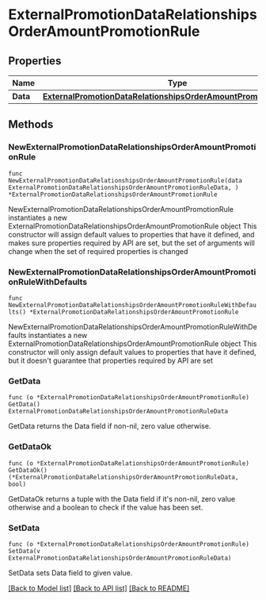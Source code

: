 # ExternalPromotionDataRelationshipsOrderAmountPromotionRule

## Properties

Name | Type | Description | Notes
------------ | ------------- | ------------- | -------------
**Data** | [**ExternalPromotionDataRelationshipsOrderAmountPromotionRuleData**](ExternalPromotionDataRelationshipsOrderAmountPromotionRuleData.md) |  | 

## Methods

### NewExternalPromotionDataRelationshipsOrderAmountPromotionRule

`func NewExternalPromotionDataRelationshipsOrderAmountPromotionRule(data ExternalPromotionDataRelationshipsOrderAmountPromotionRuleData, ) *ExternalPromotionDataRelationshipsOrderAmountPromotionRule`

NewExternalPromotionDataRelationshipsOrderAmountPromotionRule instantiates a new ExternalPromotionDataRelationshipsOrderAmountPromotionRule object
This constructor will assign default values to properties that have it defined,
and makes sure properties required by API are set, but the set of arguments
will change when the set of required properties is changed

### NewExternalPromotionDataRelationshipsOrderAmountPromotionRuleWithDefaults

`func NewExternalPromotionDataRelationshipsOrderAmountPromotionRuleWithDefaults() *ExternalPromotionDataRelationshipsOrderAmountPromotionRule`

NewExternalPromotionDataRelationshipsOrderAmountPromotionRuleWithDefaults instantiates a new ExternalPromotionDataRelationshipsOrderAmountPromotionRule object
This constructor will only assign default values to properties that have it defined,
but it doesn't guarantee that properties required by API are set

### GetData

`func (o *ExternalPromotionDataRelationshipsOrderAmountPromotionRule) GetData() ExternalPromotionDataRelationshipsOrderAmountPromotionRuleData`

GetData returns the Data field if non-nil, zero value otherwise.

### GetDataOk

`func (o *ExternalPromotionDataRelationshipsOrderAmountPromotionRule) GetDataOk() (*ExternalPromotionDataRelationshipsOrderAmountPromotionRuleData, bool)`

GetDataOk returns a tuple with the Data field if it's non-nil, zero value otherwise
and a boolean to check if the value has been set.

### SetData

`func (o *ExternalPromotionDataRelationshipsOrderAmountPromotionRule) SetData(v ExternalPromotionDataRelationshipsOrderAmountPromotionRuleData)`

SetData sets Data field to given value.



[[Back to Model list]](../README.md#documentation-for-models) [[Back to API list]](../README.md#documentation-for-api-endpoints) [[Back to README]](../README.md)


